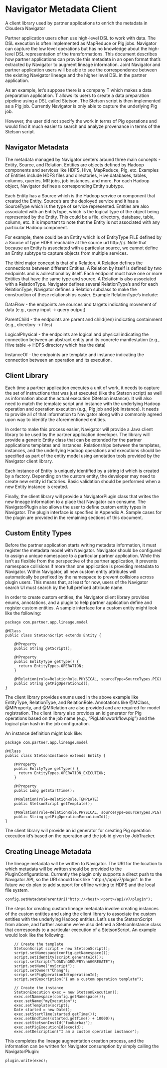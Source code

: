 Navigator Metadata Client
=========================

A client library used by partner applications to enrich the metadata in
Cloudera Navigator

Partner application users often use high-level DSL to work with data. The DSL
execution is often implemented as MapReduce or Pig jobs. Navigator can capture
the low level operations but has no knowledge about the high-level DSL
representation of the transformations. This document describes how partner
applications can provide this metadata in an open format that’s extracted by
Navigator to augment lineage information. Joint Navigator and partner
application users will be able to see the correspondence between the existing
Navigator lineage and the higher level DSL in the partner application.

As an example, let’s suppose there is a company T which makes a data preparation
application. T allows its users to create a data preparation pipeline using a
DSL called Stetson. The Stetson script is then implemented as a Pig job.
Currently Navigator is only able to capture the underlying Pig job.

However, the user did not specify the work in terms of Pig operations and would
find it much easier to search and analyze provenance in terms of the
Stetson script.


Navigator Metadata
------------------

The metadata managed by Navigator centers around three main concepts - Entity,
Source, and Relation. Entities are objects defined by Hadoop components and
services like HDFS, Hive, MapReduce, Pig, etc. Examples of Entities include
HDFS files and directories, Hive databases, tables, columns, queries, MR jobs,
job instances, and more. For each Hadoop object, Navigator defines a
corresponding Entity subtype.

Each Entity has a Source which is the Hadoop service or component that created
the Entity. Source’s are the deployed service and it has a SourceType which is
the type of service represented. Entities are also associated with an
EntityType, which is the logical type of the object being represented by the
Entity. This could be a file, directory, database, table, column, etc. It is
important to note that the Entity is not associated with any particular Hadoop
component.

For example, there could be an Entity which is of EntityType FILE defined by a
Source of type HDFS reachable at the source url http://<host>:<port>/. Note that
because an Entity is associated with a particular source, we cannot define an
Entity subtype to capture objects from multiple services.

The third major concept is that of a Relation. A Relation defines the
connections between different Entities. A Relation by itself is defined by two
endpoints and is adirectional by itself. Each endpoint must have one or more
Entities that have the same type and source. A Relation is also associated with
a RelationType. Navigator defines several RelationType’s and for each
RelationType, Navigator defines a Relation subclass to make the construction of
these relationships easier. Example RelationType’s include:

DataFlow - the endpoints are sources and targets indicating movement of data
(e.g., query input -> query output)

ParentChild - the endpoints are parent and child(ren) indicating containment
(e.g., directory -> files)

LogicalPhysical - the endpoints are logical and physical indicating the
connection between an abstract entity and its concrete manifestation (e.g.,
Hive table -> HDFS directory which has the data)

InstanceOf - the endpoints are template and instance indicating the connection
between an operation and its execution.



Client Library
--------------

Each time a partner application executes a unit of work, it needs to capture the
set of instructions that was just executed (like the Stetson script) as well as
information about the actual execution (Stetson instance). It will also need to
match the template script and instance with the underlying Hadoop operation and
operation execution (e.g., Pig job and job instance). It needs to provide all of
that information to Navigator along with a commonly agreed upon way to identify
the aforementioned entities.

In order to make this process easier, Navigator will provide a Java client
library to be used by the partner application developer. The library will
provide a generic Entity class that can be extended for the partner applications
templates and instances. Relationships between the templates, instances, and the
underlying Hadoop operations and executions should be specified as part of the
entity model using annotation tools provided by the Navigator client library.

Each instance of Entity is uniquely identified by a string id which is created
by a factory. Depending on the custom entity, the developer may need to create
new entity id factories. Basic validation should be performed when a new Entity
instance is created.

Finally, the client library will provide a NavigatorPlugin class that writes the
new lineage information to a place that Navigator can consume. The
NavigatorPlugin also allows the user to define custom entity types in Navigator.
The plugin interface is specified in Appendix A. Sample cases for the plugin are
provided in the remaining sections of this document.


Custom Entity Types
-------------------

Before the partner application starts writing metadata information, it must
register the metadata model with Navigator. Navigator should be configured to
assign a unique namespace to a particular partner application. While this isn’t
as flexible from the perspective of the partner application, it prevents
namespace collisions if more than one application is providing metadata to
Navigator. Within Navigator, all new custom entity attributes will automatically
be prefixed by the namespace to prevent collisions across plugin users. This
means that, at least for now, users of the Navigator search UI must search by
the full prefixed attribute name.

In order to create custom entities, the Navigator client library provides enums,
annotations, and a plugin to help partner application define and register custom
entities. A sample interface for a custom entity might look like the following:

```
package com.partner.app.lineage.model

@MClass
public class StetsonScript extends Entity {

    @MProperty
    public String getScript();

    @MProperty
    public EntityType getType() {
      return EntityTypes.OPERATION;
    }

    @MRelation(role=RelationRole.PHYSICAL, sourceType=SourceTypes.PIG)
    public String getPigOperationId();
}
```

The client library provides enums used in the above example like EntityType,
RelationType, and RelationRole. Annotations like @MClass, @MProperty, and
@MRelation are also provided and are required for model registration. The client
library also provides an id generator for Pig operations based on the job name
(e.g., “PigLatin:workflow.pig”) and the logical plan hash in the job
configuration.

An instance definition might look like:

```
package com.partner.app.lineage.model

@MClass
public class StetsonInstance extends Entity {

    @MProperty
    public EntityType getType() {
      return EntityTypes.OPERATION_EXECUTION;
    }

    @MProperty
    public Long getStartTime();

    @MRelation(role=RelationRole.TEMPLATE)
    public StetsonScript getTemplate();

    @MRelation(role=RelationRole.PHYSICAL, sourceType=SourceTypes.PIG)
    public String getPigOperationExecutionId();
}
```

The client library will provide an id generator for creating Pig operation
execution id’s based on the operation and the job id given by JobTracker.


Creating Lineage Metadata
-------------------------

The lineage metadata will be written to Navigator. The URI for the location to
which metadata will be written should be provided to the PluginConfigurations.
Currently the plugin only supports a direct push to the Navigator API, so the
URI should look like "http://<host>:<port>/api/v7/plugin". In the future we do
plan to add support for offline writing to HDFS and the local file system.

```
config.setMetadataParentUri("http://<host>:<port>/api/v7/plugin");
```

The steps for creating custom lineage metadata involve creating instances of the
custom entities and using the client library to associate the custom entities
with the underlying Hadoop entities. Let’s use the StetsonScript from above, and
further assume we’ve also defined a StetsonInstance class that corresponds to a
particular execution of a StetsonScript. An example would look like the
following:

```
    // Create the template
    StetsonScript script = new StetsonScript();
    script.setNamespace(config.getNamespace());
    script.setIdentity(script.generateId());
    script.setScript("LOAD\nGROUPBY\nAGGREGATE");
    script.setName("myScript");
    script.setOwner("Chang");
    script.setPigOperationId(operationId);
    script.setDescription("I am a custom operation template");

    // Create the instance
    StetsonExecution exec = new StetsonExecution();
    exec.setNamespace(config.getNamespace());
    exec.setName("myExecution");
    exec.setTemplate(script);
    Date started = new Date();
    exec.setStartTime(started.getTime());
    exec.setEndTime((started.getTime() + 10000));
    exec.setStetsonInstId("foobarbaz");
    exec.setPigExecutionId(execId);
    exec.setDescription("I am a custom operation instance");
```

This completes the lineage augmentation creation process, and the information
can be written for Navigator consumption by simply calling the NavigatorPlugin:

```
plugin.write(exec);
```